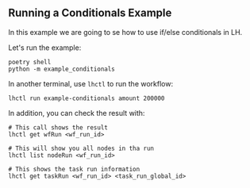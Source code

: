 ## Running a Conditionals Example

In this example we are going to se how to use if/else conditionals in LH.

Let's run the example:

```
poetry shell
python -m example_conditionals
```

In another terminal, use `lhctl` to run the workflow:

```
lhctl run example-conditionals amount 200000
```

In addition, you can check the result with:

```
# This call shows the result
lhctl get wfRun <wf_run_id>

# This will show you all nodes in tha run
lhctl list nodeRun <wf_run_id>

# This shows the task run information
lhctl get taskRun <wf_run_id> <task_run_global_id>
```
